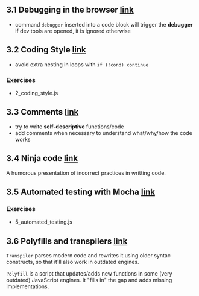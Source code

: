 ## 3.1 Debugging in the browser [link](https://javascript.info/debugging-chrome)
- command `debugger` inserted into a code block will trigger the **debugger** if dev tools are opened, it is ignored otherwise


## 3.2 Coding Style [link](https://javascript.info/coding-style)
- avoid extra nesting in loops with `if (!cond) continue`


### Exercises 
- 2_coding_style.js


## 3.3 Comments [link](https://javascript.info/comments)
- try to write **self-descriptive** functions/code
- add comments when necessary to understand what/why/how the code works


## 3.4 Ninja code [link](https://javascript.info/ninja-code)
A humorous presentation of incorrect practices in writting code.


## 3.5 Automated testing with Mocha [link](https://javascript.info/testing-mocha)


### Exercises
- 5_automated_testing.js


## 3.6 Polyfills and transpilers [link](https://javascript.info/polyfills)
`Transpiler` parses modern code and rewrites it using older syntac constructs, so that it'll also work in outdated engines.

`Polyfill` is a script that updates/adds new functions in some (very outdated) JavaScript engines. It "fills in" the gap and adds missing implementations.